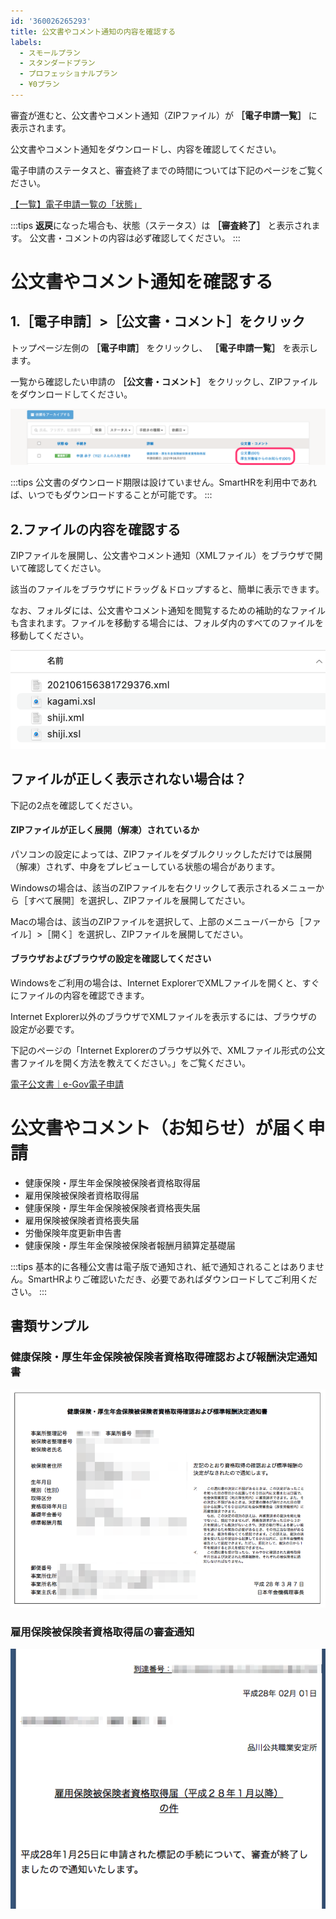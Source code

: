 ```yaml
---
id: '360026265293'
title: 公文書やコメント通知の内容を確認する
labels:
  - スモールプラン
  - スタンダードプラン
  - プロフェッショナルプラン
  - ¥0プラン
---
```

審査が進むと、公文書やコメント通知（ZIPファイル）が **［電子申請一覧］** に表示されます。

公文書やコメント通知をダウンロードし、内容を確認してください。

電子申請のステータスと、審査終了までの時間については下記のページをご覧ください。

[【一覧】電子申請一覧の「状態」](https://knowledge.smarthr.jp/hc/ja/articles/360026265693)

:::tips
**返戻**になった場合も、状態（ステータス）は **［審査終了］** と表示されます。
公文書・コメントの内容は必ず確認してください。
:::

# 公文書やコメント通知を確認する

## 1.［電子申請］>［公文書・コメント］をクリック

トップページ左側の **［電子申請］** をクリックし、 **［電子申請一覧］** を表示します。

一覧から確認したい申請の **［公文書・コメント］** をクリックし、ZIPファイルをダウンロードしてください。

![](./___________SmartHR____________-3-2-2.png)

:::tips
公文書のダウンロード期限は設けていません。SmartHRを利用中であれば、いつでもダウンロードすることが可能です。
:::

## 2.ファイルの内容を確認する

ZIPファイルを展開し、公文書やコメント通知（XMLファイル）をブラウザで開いて確認してください。

該当のファイルをブラウザにドラッグ＆ドロップすると、簡単に表示できます。

なお、フォルダには、公文書やコメント通知を閲覧するための補助的なファイルも含まれます。ファイルを移動する場合には、フォルダ内のすべてのファイルを移動してください。

![](./__________.png)

## ファイルが正しく表示されない場合は？

下記の2点を確認してください。

#### ZIPファイルが正しく展開（解凍）されているか

パソコンの設定によっては、ZIPファイルをダブルクリックしただけでは展開（解凍）されず、中身をプレビューしている状態の場合があります。

Windowsの場合は、該当のZIPファイルを右クリックして表示されるメニューから［すべて展開］を選択し、ZIPファイルを展開してださい。

Macの場合は、該当のZIPファイルを選択して、上部のメニューバーから［ファイル］>［開く］を選択し、ZIPファイルを展開してださい。

#### ブラウザおよびブラウザの設定を確認してください

Windowsをご利用の場合は、Internet ExplorerでXMLファイルを開くと、すぐにファイルの内容を確認できます。

Internet Explorer以外のブラウザでXMLファイルを表示するには、ブラウザの設定が必要です。

下記のページの「Internet Explorerのブラウザ以外で、XMLファイル形式の公文書ファイルを開く方法を教えてください。」をご覧ください。

[電子公文書｜e-Gov電子申請](https://shinsei.e-gov.go.jp/contents/help/faq/document.html)

# 公文書やコメント（お知らせ）が届く申請

- 健康保険・厚生年金保険被保険者資格取得届
- 雇用保険被保険者資格取得届
- 健康保険・厚生年金保険被保険者資格喪失届
- 雇用保険被保険者資格喪失届
- 労働保険年度更新申告書
- 健康保険・厚生年金保険被保険者報酬月額算定基礎届

:::tips
基本的に各種公文書は電子版で通知され、紙で通知されることはありません。SmartHRよりご確認いただき、必要であればダウンロードしてご利用ください。
:::

## 書類サンプル

### 健康保険・厚生年金保険被保険者資格取得確認および報酬決定通知書

![](./7fe603a8-572c-3efd-a4d2-8a31a0a0c824.png)

### 雇用保険被保険者資格取得届の審査通知

![](./bf689327-ef3c-06f3-fcd9-af91f451e49e.png)
